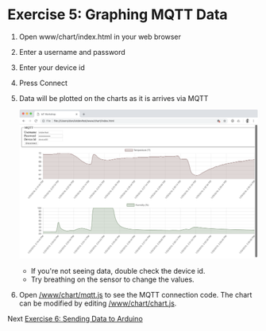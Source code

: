 # Exercise 5: Graphing MQTT Data

1. Open www/chart/index.html in your web browser
1. Enter a username and password
1. Enter your device id
1. Press Connect
1. Data will be plotted on the charts as it is arrives via MQTT

    ![Temperature and Humidity chart](../images/chart.png)

    * If you're not seeing data, double check the device id.
    * Try breathing on the sensor to change the values.

1. Open [/www/chart/mqtt.js](/www/chart/mqtt.js) to see the MQTT connection code. The chart can be modified by editing [/www/chart/chart.js](/www/chart/chart.js).

Next [Exercise 6: Sending Data to Arduino](exercise6.md)